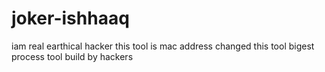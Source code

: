 # joker-ishhaaq
iam real earthical hacker 
this tool is mac address changed 
this tool bigest process
tool build by hackers
